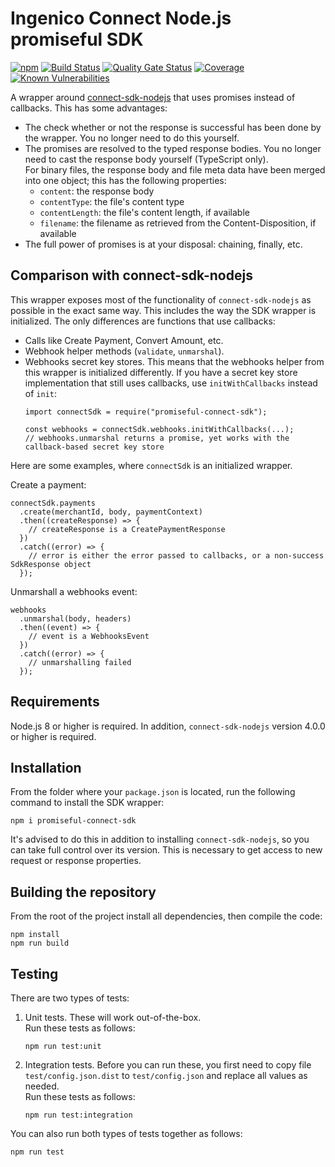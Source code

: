 # Ingenico Connect Node.js promiseful SDK
[![npm](https://img.shields.io/npm/v/promiseful-connect-sdk)](https://www.npmjs.com/package/promiseful-connect-sdk)
[![Build Status](https://github.com/robtimus/promiseful-connect-sdk/actions/workflows/build.yml/badge.svg)](https://github.com/robtimus/promiseful-connect-sdk/actions/workflows/build.yml)
[![Quality Gate Status](https://sonarcloud.io/api/project_badges/measure?project=robtimus%3Apromiseful-connect-sdk&metric=alert_status)](https://sonarcloud.io/summary/overall?id=robtimus%3Apromiseful-connect-sdk)
[![Coverage](https://sonarcloud.io/api/project_badges/measure?project=robtimus%3Apromiseful-connect-sdk&metric=coverage)](https://sonarcloud.io/summary/overall?id=robtimus%3Apromiseful-connect-sdk)
[![Known Vulnerabilities](https://snyk.io/test/github/robtimus/promiseful-connect-sdk/badge.svg)](https://snyk.io/test/github/robtimus/promiseful-connect-sdk)

A wrapper around [connect-sdk-nodejs](https://github.com/Ingenico-ePayments/connect-sdk-nodejs) that uses promises instead of callbacks. This has some advantages:

* The check whether or not the response is successful has been done by the wrapper. You no longer need to do this yourself.
* The promises are resolved to the typed response bodies. You no longer need to cast the response body yourself (TypeScript only).\
  For binary files, the response body and file meta data have been merged into one object; this has the following properties:
  * `content`: the response body
  * `contentType`: the file's content type
  * `contentLength`: the file's content length, if available
  * `filename`: the filename as retrieved from the Content-Disposition, if available
* The full power of promises is at your disposal: chaining, finally, etc.

## Comparison with connect-sdk-nodejs

This wrapper exposes most of the functionality of `connect-sdk-nodejs` as possible in the exact same way. This includes the way the SDK wrapper is initialized. The only differences are functions that use callbacks:
* Calls like Create Payment, Convert Amount, etc.
* Webhook helper methods (`validate`, `unmarshal`).
* Webhooks secret key stores. This means that the webhooks helper from this wrapper is initialized differently. If you have a secret key store implementation that still uses callbacks, use `initWithCallbacks` instead of `init`:
   ```
   import connectSdk = require("promiseful-connect-sdk");

   const webhooks = connectSdk.webhooks.initWithCallbacks(...);
   // webhooks.unmarshal returns a promise, yet works with the callback-based secret key store
   ```

Here are some examples, where `connectSdk` is an initialized wrapper.

Create a payment:
```
connectSdk.payments
  .create(merchantId, body, paymentContext)
  .then((createResponse) => {
    // createResponse is a CreatePaymentResponse
  })
  .catch((error) => {
    // error is either the error passed to callbacks, or a non-success SdkResponse object
  });
```

Unmarshall a webhooks event:
```
webhooks
  .unmarshal(body, headers)
  .then((event) => {
    // event is a WebhooksEvent
  })
  .catch((error) => {
    // unmarshalling failed
  });
```

## Requirements

Node.js 8 or higher is required. In addition, `connect-sdk-nodejs` version 4.0.0 or higher is required.

## Installation

From the folder where your `package.json` is located, run the following command to install the SDK wrapper:

    npm i promiseful-connect-sdk

It's advised to do this in addition to installing `connect-sdk-nodejs`, so you can take full control over its version. This is necessary to get access to new request or response properties.

## Building the repository

From the root of the project install all dependencies, then compile the code:

    npm install
    npm run build

## Testing

There are two types of tests:

1. Unit tests. These will work out-of-the-box.\
   Run these tests as follows:

    ```
    npm run test:unit
    ```
2. Integration tests. Before you can run these, you first need to copy file `test/config.json.dist` to `test/config.json` and replace all values as needed.\
   Run these tests as follows:

    ```
    npm run test:integration
    ```

You can also run both types of tests together as follows:

    npm run test
